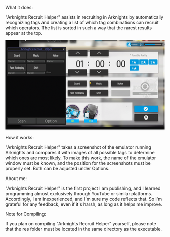 What it does:

"Arknights Recruit Helper" assists in recruiting in Arknights by automatically recognizing
tags and creating a list of which tag combinations can recruit which operators.
The list is sorted in such a way that the rarest results appear at the top.

![example.gif](example.gif)

How it works:

"Arknights Recruit Helper" takes a screenshot of the emulator running Arknights and compares
it with images of all possible tags to determine which ones are most likely. To make this work,
the name of the emulator window must be known, and the position for the screenshots must be properly set.
Both can be adjusted under Options.


About me:

"Arknights Recruit Helper" is the first project I am publishing,
and I learned programming almost exclusively through YouTube or similar platforms. Accordingly,
I am inexperienced, and I'm sure my code reflects that.
So I'm grateful for any feedback, even if it's harsh, as long as it helps me improve.


Note for Compiling:

If you plan on compiling "Arknights Recruit Helper" yourself, please note that the res folder must be located in the same directory as the executable.
